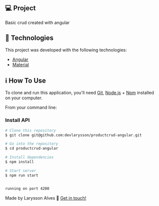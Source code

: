 ## 💻 Project
Basic crud created with angular 

## :rocket: Technologies

This project was developed with the following technologies:

- [Angular][angular]
- [Material][material]

## :information_source: How To Use

To clone and run this application, you'll need [Git](https://git-scm.com), [Node.js][nodejs] + [Npm][npm] installed on your computer.

From your command line:

### Install API 

```bash
# Clone this repository
$ git clone git@github.com:devlarysson/productcrud-angular.git

# Go into the repository
$ cd productcrud-angular

# Install dependencies
$ npm install

# Start server
$ npm run start


running on port 4200
```

Made by Larysson Alves :wave: [Get in touch!](https://www.linkedin.com/in/larysson-alves/)

[angular]: https://angular.io/
[material]: https://material.angular.io/
[nodejs]: https://nodejs.org/
[npm]: https://www.npmjs.com/
